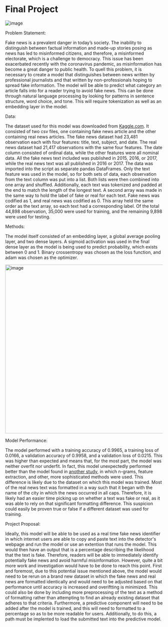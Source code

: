 # Final Project

![image](https://user-images.githubusercontent.com/67920492/89720102-a84d8680-d99c-11ea-82e6-6182221ec9f0.png)

Problem Statement:

Fake news is a prevalent danger in today’s society. The inability to distinguish between factual information and made-up stories posing as news has led to misinformed citizens, and therefore, a misinformed electorate, which is a challenge to democracy. This issue has been exacerbated recently with the coronavirus pandemic, as misinformation has become a great danger to public health. To quell this problem, it is necessary to create a model that distinguishes between news written by professional journalists and that written by non-professionals hoping to spread fake information. The model will be able to predict what category an article falls into for a reader trying to avoid fake news. This can be done through natural language processing by looking for patterns in sentence structure, word choice, and tone. This will require tokenization as well as an embedding layer in the model.

Data:

The dataset used for this model was downloaded from [Kaggle.com](https://www.kaggle.com/clmentbisaillon/fake-and-real-news-dataset). It consisted of two csv files, one containing fake news article and the other containing real news articles. The fake news dataset had 23,481 observation each with four features: title, text, subject, and date. The real news dataset had 21,417 observations with the same four features. The date column consisted of ordinal data, while the other features were all nominal data. All the fake news text included was published in 2015, 2016, or 2017, while the real news text was all published in 2016 or 2017. The data was imported into the script as separate pandas DataFrames. Only the text feature was used in the model, so for both sets of data, each observation from the text column was put into a list. Both lists were then combined into one array and shuffled. Additionally, each text was tokenized and padded at the end to match the length of the longest text. A second array was made in the same way to hold the label of fake or real for each text. Fake news was codified as 1, and real news was codified as 0. This array held the same order as the text array, so each text had a corresponding label. Of the total 44,898 observation, 35,000 were used for training, and the remaining 9,898 were used for testing.

Methods:

The model itself consisted of an embedding layer, a global average pooling layer, and two dense layers. A sigmoid activation was used in the final dense layer as the model is being used to predict probability, which exists between 0 and 1. Binary crossentropy was chosen as the loss function, and adam was chosen as the optimizer.

<img width="538" alt="image" src="https://user-images.githubusercontent.com/67920492/89745810-2769ba00-da84-11ea-8027-48c03497d60c.png">

Model Performance:

The model performed with a training accuracy of 0.9965, a training loss of 0.0166, a validation accuracy of 0.9958, and a validation loss of 0.0215. This was higher than expected and means that, for the most part, the model was neither overfit nor underfit. In fact, this model unexpectedly performed better than the model found in [another study](https://onlinelibrary.wiley.com/doi/epdf/10.1002/spy2.9), in which n-grams, feature extraction, and other, more sophisticated methods were used. This difference is likely due to the dataset on which this model was trained. Most of the real news text was formatted in a way such that it began with the name of the city in which the news occurred in all caps. Therefore, it is likely had an easier time picking up on whether a text was fake or real, as it was able to rely on that significant formatting difference. This suspicion could easily be proven true or false if a different dataset was used for training.  

Project Proposal:

Ideally, this model will be able to be used as a real time fake news identifier in which internet users are able to copy and paste text into the detector's webpage and run the model or use an extention that runs the model. This would then have an output that is a percentage describing the likelihood that the text is fake. Therefore, readers will be able to immediately identify potentially fake news and avoid harmful misinformation. However, quite a bit more work and investigation would have to be done to reach this point. First and foremost, due to this potential issue mentioned above, the model would need to be rerun on a brand new dataset in which the fake news and real news are formatted identically and would need to be adjusted based on that performance until accuracy is increased and overiftting is minimized. This could also be done by including more preprocessing of the text as a method of formatting rather than attempting to find an already existing dataset that adheres to that criteria. Furthermore, a predictive component will need to be added after the model is trained, and this will need to formatted to a percentage so as to be more readable for users. Additionally, to do this, a path must be implented to load the submitted text into the predictive model.

